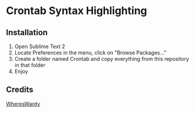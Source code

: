 Crontab Syntax Highlighting
===========================

Installation
------------

1. Open Sublime Text 2
2. Locate Preferences in the menu, click on "Browse Packages..."
3. Create a folder named Crontab and copy everything from this repository in that folder
4. Enjoy


Credits
-------

[WheresWardy](https://github.com/WheresWardy)
